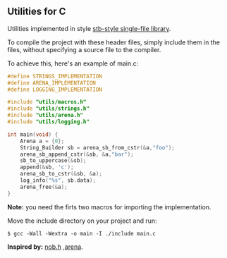 ## Utilities for C

Utilities implemented in style [stb-style single-file library](https://github.com/nothings/stb).

To compile the project with these header files, simply include them in the files, without specifying a source file to the compiler.

To achieve this, here's an example of main.c:

```C
#define STRINGS_IMPLEMENTATION
#define ARENA_IMPLEMENTATION
#define LOGGING_IMPLEMENTATION

#include "utils/macros.h"
#include "utils/strings.h"
#include "utils/arena.h"
#include "utils/logging.h"

int main(void) {
    Arena a = {0};
    String_Builder sb = arena_sb_from_cstr(&a,"foo");
    arena_sb_append_cstr(&sb, &a,"bar");
    sb_to_uppercase(&sb);
    append(&sb, 'c');
    arena_sb_to_cstr(&sb, &a);
    log_info("%s", sb.data);
    arena_free(&a);
}
```
**Note:** you need the firts two macros for importing the implementation.

Move the include directory on your project and run:

```console
$ gcc -Wall -Wextra -o main -I ./include main.c 
```
**Inspired by:** [nob.h](https://github.com/tsoding/musializer/blob/master/nob.h) ,[arena](https://github.com/tsoding/arena).